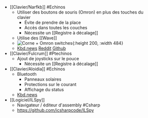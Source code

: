 - [[Clavier/Narfkb]] #Echinos
	- Utiliser des boutons de souris (Omron) en plus des touches du clavier
		- Évite de prendre de la place
		- Accès dans toutes les couches
		- Nécessite un [[Registre à décalage]]
	- Utilise des [[Wave]]
	- ![Corne + Omron switches](https://preview.redd.it/first-prototype-of-my-custom-keyboard-v0-372irgu6luqa1.jpg?auto=webp&v=enabled&s=376ecb6644b08412336060c68012650dd0470eae){:height 200, :width 484}
	- [Kbd.news](https://kbd.news/Narfkb-1962.html) [Reddit](https://www.reddit.com/r/ErgoMechKeyboards/comments/126hza8/first_prototype_of_my_custom_keyboard/) [Github](https://github.com/sebastian-stumpf/narfkb)
- [[Clavier/Fulcrum]] #Ptechinos
	- Ajout de joysticks sur le pouce
		- Nécessite un [[Registre à décalage]]
- [[Clavier/Aloidia]] #Echinos
	- Bluetooth
		- Panneaux solaires
		- Protections sur le courant
		- Affichage du status
	- [Kbd.news](https://kbd.news/Aloidia-v1-1926.html)
- [[Logiciel/ILSpy]]
	- Navigateur / éditeur d'assembly #Csharp
	- https://github.com/icsharpcode/ILSpy